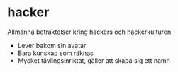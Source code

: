 hacker
======

Allmänna betraktelser kring hackers och hackerkulturen

* Lever bakom sin avatar
* Bara kunskap som räknas
* Mycket tävlingsinriktat, gäller att skapa sig ett namn